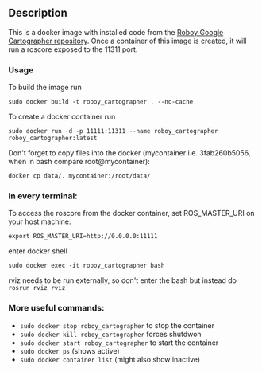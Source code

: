 ## Description

This is a docker image with installed code from the [Roboy Google Cartographer repository](https://github.com/Roboy/cartographer_ros).
Once a container of this image is created, it will run a roscore exposed to the 11311 port.

### Usage

To build the image run 
```
sudo docker build -t roboy_cartographer . --no-cache
```

To create a docker container run 
```
sudo docker run -d -p 11111:11311 --name roboy_cartographer roboy_cartographer:latest
```
Don't forget to copy files into the docker (mycontainer i.e. 3fab260b5056, when in bash compare root@mycontainer): 
```
docker cp data/. mycontainer:/root/data/
``` 

### In every terminal:
To access the roscore from the docker container, set ROS_MASTER_URI on your host machine: 
```
export ROS_MASTER_URI=http://0.0.0.0:11111
```
enter docker shell
```
sudo docker exec -it roboy_cartographer bash
```
rviz needs to be run externally, so don't enter the bash but instead do ```rosrun rviz rviz```

### More useful commands:

 * ```sudo docker stop roboy_cartographer``` to stop the container
 * ```sudo docker kill roboy_cartographer``` forces shutdwon
 * ```sudo docker start roboy_cartographer``` to start the container
 * ```sudo docker ps``` (shows active)
 * ```sudo docker container list``` (might also show inactive)
